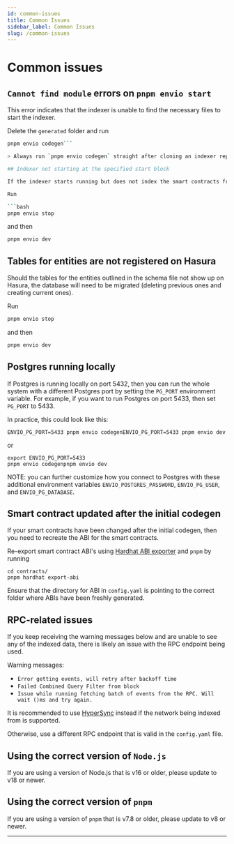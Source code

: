 ```yaml
---
id: common-issues
title: Common Issues
sidebar_label: Common Issues
slug: /common-issues
---
```


# Common issues

## `Cannot find module` errors on `pnpm envio start`

This error indicates that the indexer is unable to find the necessary files to start the indexer.

Delete the `generated` folder and run

```bash
pnpm envio codegen```

> Always run `pnpm envio codegen` straight after cloning an indexer repo using Envio.

## Indexer not starting at the specified start block

If the indexer starts running but does not index the smart contracts from the `start_block` in the configuration file, then the indexer needs to be stopped before starting it again.

Run

```bash
pnpm envio stop
```

and then

```bash
pnpm envio dev
```

## Tables for entities are not registered on Hasura

Should the tables for the entities outlined in the schema file not show up on Hasura, the database will need to be migrated (deleting previous ones and creating current ones).

Run

```bash
pnpm envio stop
```

and then

```bash
pnpm envio dev
```

## Postgres running locally

If Postgres is running locally on port 5432, then you can run the whole system with a different Postgres port by setting the `PG_PORT` environment variable. For example, if you want to run Postgres on port 5433, then set `PG_PORT` to 5433.

In practice, this could look like this:

```
ENVIO_PG_PORT=5433 pnpm envio codegenENVIO_PG_PORT=5433 pnpm envio dev
```

or

```
export ENVIO_PG_PORT=5433
pnpm envio codegenpnpm envio dev
```

NOTE: you can further customize how you connect to Postgres with these additional environment variables `ENVIO_POSTGRES_PASSWORD`, `ENVIO_PG_USER`, and `ENVIO_PG_DATABASE`.

## Smart contract updated after the initial codegen

If your smart contracts have been changed after the initial codegen, then you need to recreate the ABI for the smart contracts.

Re-export smart contract ABI's using [Hardhat ABI exporter](https://www.npmjs.com/package/hardhat-abi-exporter) and `pnpm` by running

```
cd contracts/
pnpm hardhat export-abi
```

Ensure that the directory for ABI in `config.yaml` is pointing to the correct folder where ABIs have been freshly generated.

## RPC-related issues

If you keep receiving the warning messages below and are unable to see any of the indexed data, there is likely an issue with the RPC endpoint being used.

Warning messages:

- `Error getting events, will retry after backoff time`
- `Failed Combined Query Filter from block`
- `Issue while running fetching batch of events from the RPC. Will wait ()ms and try again.`

It is recommended to use [HyperSync](../Advanced/hypersync.md) instead if the network being indexed from is supported.

Otherwise, use a different RPC endpoint that is valid in the `config.yaml` file.

## Using the correct version of `Node.js`

If you are using a version of Node.js that is v16 or older, please update to v18 or newer.

## Using the correct version of `pnpm`

If you are using a version of `pnpm` that is v7.8 or older, please update to v8 or newer.

---

